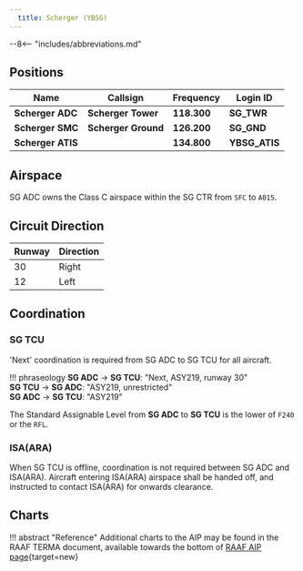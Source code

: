 ```yaml
---
  title: Scherger (YBSG)
---
```


--8<-- "includes/abbreviations.md"

## Positions

| Name               | Callsign       | Frequency        | Login ID              |
| ------------------ | -------------- | ---------------- | --------------------------------------|
| **Scherger ADC**    | **Scherger Tower**  | **118.300**         | **SG_TWR**        |
| **Scherger SMC**    | **Scherger Ground**  | **126.200**      | **SG_GND**        |
| **Scherger ATIS**    |   | **134.800**         | **YBSG_ATIS**       |

## Airspace
SG ADC owns the Class C airspace within the SG CTR from `SFC` to `A015`.

## Circuit Direction
| Runway | Direction |
| ------ | ----------|
| 30     | Right  |
| 12     | Left |

## Coordination
### SG TCU
'Next' coordination is required from SG ADC to SG TCU for all aircraft.

!!! phraseology
    <span class="hotline">**SG ADC** -> **SG TCU**</span>: "Next, ASY219, runway 30"  
    <span class="hotline">**SG TCU** -> **SG ADC**</span>: "ASY219, unrestricted"  
    <span class="hotline">**SG ADC** -> **SG TCU**</span>: "ASY219"  

The Standard Assignable Level from  **SG ADC** to **SG TCU** is the lower of `F240` or the `RFL`.

### ISA(ARA)
When SG TCU is offline, coordination is not required between SG ADC and ISA(ARA). Aircraft entering ISA(ARA) airspace shall be handed off, and instructed to contact ISA(ARA) for onwards clearance.

## Charts
!!! abstract "Reference"
    Additional charts to the AIP may be found in the RAAF TERMA document, available towards the bottom of [RAAF AIP page](https://ais-af.airforce.gov.au/australian-aip){target=new}